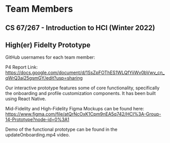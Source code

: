 # Team Members
## CS 67/267 - Introduction to HCI (Winter 2022) 
## High(er) Fidelty Prototype

GitHub usernames for each team member:

P4 Report Link: https://docs.google.com/document/d/1SsZpFOThES1WLQfYiiWv0bVwv_cn_qWrQ3aj25gsmGY/edit?usp=sharing 

Our interactive prototype features some of core functionality, specifically the onboarding and profile customization components. It has been built using React Native. 

Mid-Fidelity and High-Fidelity Figma Mockups can be found here: https://www.figma.com/file/atQrNcOxK1Cpm9nEA5q742/HCI%3A-Group-14-Prototype?node-id=0%3A1

Demo of the functional prototype can be found in the updateOnboarding.mp4 video.